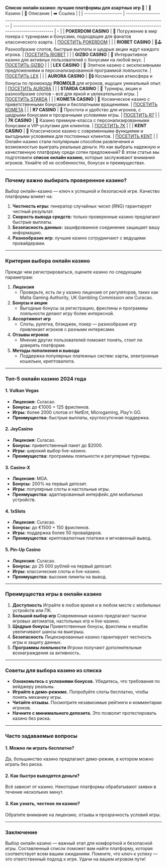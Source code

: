 **Список онлайн казино: лучшие платформы для азартных игр 🎰**
| 🎰 Казино           | 📜 Описание                                                                                       | ➡️ Ссылка                                                                                          |   |
| ------------------- | ------------------------------------------------------------------------------------------------- | -------------------------------------------------------------------------------------------------- | - |
| **POKERDOM CASINO** | 🎲 Погружение в мир покера с турнирами и бонусами, подходящее для фанатов классического азарта.   | [ПОСЕТИТЬ POKERDOM](https://brandplay.link/FwVc4f)                                                 |   |
| **RIOBET CASINO**   | 🌟🕹️ Разнообразие слотов, быстрые выплаты и щедрые акции ждут каждого игрока.                    | [ПОСЕТИТЬ RIOBET](https://brandplay.link/TnjsxFvH)                                                 |   |
| **GIZBO CASINO**    | 🚀 Интерактивное казино для активных пользователей с бонусами на любой вкус.                      | [ПОСЕТИТЬ GIZBO](https://brandplay.link/rvzLrVLp)                                                  |   |
| **LEX CASINO**      | 🎰 Элитное казино с эксклюзивными предложениями и персонализированной программой лояльности.      | [ПОСЕТИТЬ LEX](https://brandplay.link/VMqNXPFs)                                                    |   |
| **AURORA CASINO**   | 🌌🔒 Космическая атмосфера и бонусы по промокоду **PROMOLB** для игроков, ищущих уникальный опыт. | [ПОСЕТИТЬ AURORA](https://10trafic-stat2.com/click/668546556bcc6313411604bc/6766/13031/subaccount) |   |
| **STARDA CASINO**   | 🌠 Турниры, акции и разнообразие слотов – всё для яркой и увлекательной игры.                     | [ПОСЕТИТЬ STARDA](https://brandplay.link/HDcDrxLk)                                                 |   |
| **KOMETA CASINO**   | 💫 Космическое казино с приветственными бонусами и бесплатными вращениями.                        | [ПОСЕТИТЬ KOMETA](https://brandplay.link/jHzFFYGv)                                                 |   |
| **R7 CASINO**       | 🎯 Простота и удобство для игроков, с щедрыми бонусами и прозрачными условиями игры.              | [ПОСЕТИТЬ R7](https://brandplay.link/dByFXP7h)                                                     |   |
| **7K CASINO**       | 💎 Казино премиум-класса с персонализированными бонусами и VIP-услугами для клиентов.             | [ПОСЕТИТЬ 7K](https://brandplay.link/dd46bNgD)                                                     |   |
| **KENT CASINO**     | 🎲 Классическое казино с современными функциями и выгодными условиями для постоянных клиентов.    | [ПОСЕТИТЬ KENT](https://brandplay.link/XRH1g6Vb)                                                   |   |
Онлайн-казино стали популярным способом развлечения и возможностью выиграть реальные деньги. Но как выбрать надежную и качественную платформу среди сотен предложений? В этом статье мы подготовили **список онлайн казино**, которые заслуживают внимания игроков. Узнайте об их особенностях, бонусах и преимуществах.

***

### Почему важно выбирать проверенное казино?

Выбор онлайн-казино — ключ к успешной и безопасной игре. Качество платформы влияет на:

1. **Честность игры:** генератор случайных чисел (RNG) гарантирует честный результат.
2. **Скорость вывода средств:** только проверенные казино предлагают быстрые выплаты.
3. **Безопасность данных:** зашифрованное соединение защищает вашу информацию.
4. **Разнообразие игр:** лучшие казино сотрудничают с ведущими провайдерами.

***

### Критерии выбора онлайн казино

Прежде чем регистрироваться, оцените казино по следующим параметрам:

1. **Лицензия**
   * Проверьте, есть ли у казино лицензия от регуляторов, таких как Malta Gaming Authority, UK Gambling Commission или Curacao.
2. **Бонусы и акции**
   * Выгодные бонусы за регистрацию, фриспины и программы лояльности делают игру более интересной.
3. **Ассортимент игр**
   * Слоты, рулетка, блэкджек, покер — разнообразие игр привлекает игроков с разными интересами.
4. **Отзывы игроков**
   * Мнение других пользователей поможет понять, стоит ли доверять платформе.
5. **Методы пополнения и вывода**
   * Поддержка популярных платежных систем: карты, электронные кошельки, криптовалюта.

***

### Топ-5 онлайн казино 2024 года

#### 1. **Vulkan Vegas**

* **Лицензия:** Curacao.
* **Бонусы:** до €1000 + 125 фриспинов.
* **Игры:** более 2000 слотов от NetEnt, Microgaming, Play’n GO.
* **Преимущества:** быстрые выплаты, круглосуточная поддержка.

#### 2. **JoyCasino**

* **Лицензия:** Curacao.
* **Бонусы:** приветственный пакет до $2000.
* **Игры:** широкий выбор live-казино.
* **Преимущества:** программы лояльности и регулярные турниры.

#### 3. **Casino-X**

* **Лицензия:** MGA.
* **Бонусы:** 200% на первый депозит.
* **Игры:** популярные слоты и настольные игры.
* **Преимущества:** адаптированный интерфейс для мобильных устройств.

#### 4. **1xSlots**

* **Лицензия:** Curacao.
* **Бонусы:** до €1500 + 150 фриспинов.
* **Игры:** поддержка более 50 провайдеров.
* **Преимущества:** криптовалютные платежи и мгновенный вывод.

#### 5. **Pin-Up Casino**

* **Лицензия:** Curacao.
* **Бонусы:** до 25 000 рублей на первый депозит.
* **Игры:** классические слоты и live-казино.
* **Преимущества:** высокие лимиты на вывод.

***

### Преимущества игры в онлайн казино

1. **Доступность**
   Играйте в любое время и в любом месте с мобильных устройств или ПК.
2. **Большой выбор игр**
   Современные казино предлагают тысячи игровых автоматов, настольных игр и live-казино.
3. **Щедрые бонусы**
   Приветственные бонусы, фриспины и кешбэк увеличивают шансы на выигрыш.
4. **Безопасность**
   Лицензированные казино гарантируют честность игры и защиту данных.
5. **Программы лояльности**
   Игроки получают дополнительные вознаграждения за активность.

***

### Советы для выбора казино из списка

* **Ознакомьтесь с условиями бонусов.** Убедитесь, что требования по вейджеру реальны.
* **Играйте в демо-режиме.** Попробуйте слоты бесплатно, чтобы понять механику игры.
* **Читайте отзывы.** Посмотрите независимые рейтинги и комментарии игроков.
* **Начните с минимального депозита.** Это позволит протестировать казино без риска.

***

### Часто задаваемые вопросы

#### 1. Можно ли играть бесплатно?

Да, большинство казино предлагают демо-режим, в котором можно играть без риска.

#### 2. Как быстро выводятся деньги?

Всё зависит от казино. Некоторые платформы обрабатывают заявки в течение нескольких минут.

#### 3. Как узнать, честное ли казино?

Обратите внимание на лицензию, отзывы и прозрачность условий игры.

***

### Заключение

Выбор онлайн казино — важный этап для комфортной и безопасной игры. Составленный список поможет вам найти платформу, которая соответствует всем вашим ожиданиям. Помните, что ключ к успеху — это ответственный подход к игре. Удачи на вашем игровом пути!
